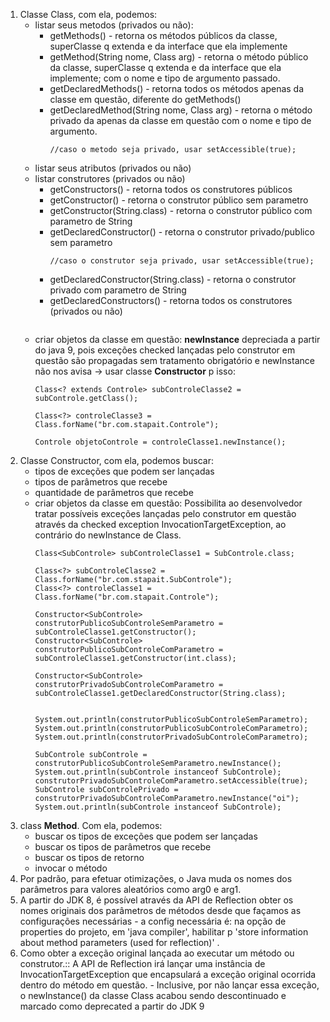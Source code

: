 <ol>
<li>Classe Class, com ela, podemos:
<ul>
<li>listar seus metodos (privados ou não):
<ul>
<li>getMethods() - retorna os métodos públicos da classe, superClasse q extenda e da interface que ela implemente
</li>
<li>getMethod(String nome, Class arg) - retorna o método público da classe, superClasse q extenda e da interface que ela implemente; com o nome e tipo de argumento passado.
</li>
<li>getDeclaredMethods() - retorna todos os métodos apenas da classe em questão, diferente do getMethods()
</li>
<li>getDeclaredMethod(String nome, Class arg) - retorna o método privado da apenas da classe em questão com o nome e tipo de argumento.
</li>

```
//caso o metodo seja privado, usar setAccessible(true);
```
</ul>
</li>
<li>listar seus atributos (privados ou não)</li>
<li>listar construtores (privados ou não)
<ul>
<li>getConstructors() - retorna todos os construtores públicos
</li>
<li>getConstructor() - retorna o construtor público sem parametro</li>
<li>getConstructor(String.class) - retorna o construtor público com parametro de String </li>
<li>getDeclaredConstructor() - retorna o construtor privado/publico sem parametro

```
//caso o construtor seja privado, usar setAccessible(true);
```
</li>
<li>getDeclaredConstructor(String.class) - retorna o construtor privado com parametro de String</li>
<li>getDeclaredConstructors() - retorna todos os construtores (privados ou não)
</li>
</ul>

```
```
</li>
<li>criar objetos da classe em questão: <b>newInstance</b> depreciada a partir do java 9, pois exceções checked lançadas pelo construtor em questão são propagadas sem tratamento obrigatório e newInstance não nos avisa -> usar classe <b>Constructor</b> p isso:

```
Class<? extends Controle> subControleClasse2 = subControle.getClass();

Class<?> controleClasse3 = Class.forName("br.com.stapait.Controle");

Controle objetoControle = controleClasse1.newInstance();
```
</li>
</ul>
</li>
<li>Classe Constructor, com ela, podemos buscar:
<ul>
<li>tipos de exceções que podem ser lançadas</li>
<li>tipos de  parâmetros que recebe</li>
<li>quantidade de parâmetros que recebe</li>
<li>criar objetos da classe em questão: Possibilita ao desenvolvedor tratar possíveis exceções lançadas pelo construtor em questão através da checked exception InvocationTargetException, ao contrário do newInstance de Class.

```
Class<SubControle> subControleClasse1 = SubControle.class;

Class<?> subControleClasse2 = Class.forName("br.com.stapait.SubControle");
Class<?> controleClasse1 = Class.forName("br.com.stapait.Controle");

Constructor<SubControle> construtorPublicoSubControleSemParametro = subControleClasse1.getConstructor();
Constructor<SubControle> construtorPublicoSubControleComParametro = subControleClasse1.getConstructor(int.class);

Constructor<SubControle> construtorPrivadoSubControleComParametro = subControleClasse1.getDeclaredConstructor(String.class);


System.out.println(construtorPublicoSubControleSemParametro);
System.out.println(construtorPublicoSubControleComParametro);
System.out.println(construtorPrivadoSubControleComParametro);

SubControle subControle = construtorPublicoSubControleSemParametro.newInstance();
System.out.println(subControle instanceof SubControle);
construtorPrivadoSubControleComParametro.setAccessible(true);
SubControle subControlePrivado = construtorPrivadoSubControleComParametro.newInstance("oi");
System.out.println(subControle instanceof SubControle);
```
</li>
</ul>
</li>
<li>class <b>Method</b>. Com ela, podemos:
<ul>
<li>buscar os tipos de exceções que podem ser lançadas</li>
<li>buscar os tipos de parâmetros que recebe</li>
<li>buscar os tipos de retorno</li>
<li>invocar o método</li>
</ul>
</li>
<li>
Por padrão, para efetuar otimizações, o Java muda os nomes dos parâmetros para valores aleatórios como arg0 e arg1.
</li>
<li>
A partir do JDK 8, é possível através da API de Reflection obter os nomes originais dos parâmetros de métodos desde que façamos as configurações necessárias - a config necessária é: na opção de properties do projeto, em 'java compiler', habilitar p 'store information about method parameters (used for reflection)' .
</li>
<li>Como obter a exceção original lançada ao executar um método ou construtor.::
A API de Reflection irá lançar uma instância de InvocationTargetException que encapsulará a exceção original ocorrida dentro do método em questão. -  Inclusive, por não lançar essa exceção, o newInstance() da classe Class<T> acabou sendo descontinuado e marcado como deprecated a partir do JDK 9
</li> 
</ol>
